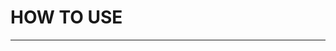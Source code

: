 #                                                              HOW TO USE
---------------------------------------------------------------------------------------------------------------------------------------------------